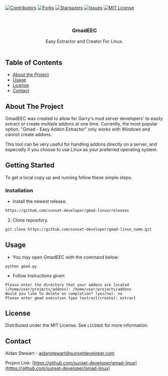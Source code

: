 <!--
*** Thanks for checking out this README Template. If you have a suggestion that would
*** make this better, please fork the repo and create a pull request or simply open
*** an issue with the tag "enhancement".
*** Thanks again! Now go create something AMAZING! :D
***
***
***
*** To avoid retyping too much info. Do a search and replace for the following:
*** github_username, repo_name, twitter_handle, email
-->





<!-- PROJECT SHIELDS -->
<!--
*** I'm using markdown "reference style" links for readability.
*** Reference links are enclosed in brackets [ ] instead of parentheses ( ).
*** See the bottom of this document for the declaration of the reference variables
*** for contributors-url, forks-url, etc. This is an optional, concise syntax you may use.
*** https://www.markdownguide.org/basic-syntax/#reference-style-links
-->
[![Contributors][contributors-shield]][contributors-url]
[![Forks][forks-shield]][forks-url]
[![Stargazers][stars-shield]][stars-url]
[![Issues][issues-shield]][issues-url]
[![MIT License][license-shield]][license-url]



<!-- PROJECT LOGO -->
<br />
<p align="center">


  <h3 align="center">GmadEEC</h3>

  <p align="center">
    Easy Extractor and Creator For Linux. 
    <br />
    <br />
  </p>
</p>



<!-- TABLE OF CONTENTS -->
## Table of Contents

* [About the Project](#about-the-project)
* [Usage](#usage)
* [License](#license)
* [Contact](#contact)



<!-- ABOUT THE PROJECT -->
## About The Project

GmadEEC was created to allow for Garry's mod server developers' to easily extract or create multiple addons at one time. Currently, the most popular option, "Gmad - Easy Addon Extractor" only works with Windows and cannot create addons.

This tool can be very useful for handling addons directly on a server, and especially if you choose to use Linux as your preferred operating system.


<!-- GETTING STARTED -->
## Getting Started

To get a local copy up and running follow these simple steps.

### Installation

* Install the newest release.
```sh
https://github.com/sunset-developer/gmad-linux/releases
```
2. Clone repository.
```sh
git clone https://github.com/sunset-developer/gmad-linux_name.git
```



<!-- USAGE EXAMPLES -->
## Usage

* You may open GmadEEC with the command below:
```shell
python gmad.py
```
* Follow instructions given:
```
Please enter the directory that your addons are located (/home/user/projects/addons): /home/user/projects/addons
Would you like to delete on completion? (yes/no): no
Please enter gmad execution type (extract/create): extract
```

<!-- LICENSE -->
## License

Distributed under the MIT License. See `LICENSE` for more information.


<!-- CONTACT -->
## Contact

Aidan Stewart - aidanstewart@sunsetdeveloper.com

Project Link: [https://github.com/sunset-developer/gmad-linux](https://github.com/sunset-developer/gmad-linux)


<!-- MARKDOWN LINKS & IMAGES -->
<!-- https://www.markdownguide.org/basic-syntax/#reference-style-links -->
[contributors-shield]: https://img.shields.io/github/contributors/sunset-developer/gmad-linux.svg?style=flat-square
[contributors-url]: https://github.com/sunset-developer/gmad-linux/graphs/contributors
[forks-shield]: https://img.shields.io/github/forks/sunset-developer/gmad-linux.svg?style=flat-square
[forks-url]: https://github.com/sunset-developer/gmad-linux/network/members
[stars-shield]: https://img.shields.io/github/stars/sunset-developer/gmad-linux.svg?style=flat-square
[stars-url]: https://github.com/sunset-developer/gmad-linux/stargazers
[issues-shield]: https://img.shields.io/github/issues/sunset-developer/gmad-linux.svg?style=flat-square
[issues-url]: https://github.com/sunset-developer/gmad-linux/issues
[license-shield]: https://img.shields.io/github/license/sunset-developer/gmad-linux.svg?style=flat-square
[license-url]: https://github.com/sunset-developer/gmad-linux/blob/master/LICENSE.txt
[linkedin-shield]: https://img.shields.io/badge/-LinkedIn-black.svg?style=flat-square&logo=linkedin&colorB=555
[linkedin-url]: https://linkedin.com/in/github_username
[product-screenshot]: images/screenshot.png
